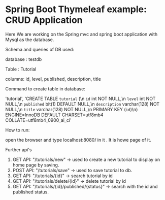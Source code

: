 # Spring Boot Thymeleaf example: CRUD Application


Here We are working on the Spring mvc and spring boot application with Mysql as the database.

Schema and queries of DB used:

database : testdb

Table : Tutorial

columns: id, level, published, description, title

Command to create table in database:

'tutorial', 'CREATE TABLE `tutorial` (\n  `id` int NOT NULL,\n  `level` int NOT NULL,\n  `published` bit(1) DEFAULT NULL,\n  `description` varchar(128) NOT NULL,\n  `title` varchar(128) NOT NULL,\n  PRIMARY KEY (`id`)\n) ENGINE=InnoDB DEFAULT CHARSET=utf8mb4 COLLATE=utf8mb4_0900_ai_ci'



How to run:

open the browser and type localhost:8080/  in it . It is howe page of it.

Further api's
1. GET API:  "/tutorials/new"  -> used to create a new tutorial to display on home page by saving.
2. POST API: "/tutorials/save"  -> used to save tutorial to db.
3. GET API: "/tutorials/{id}"  -> search tutorial by id
4. GET API: "/tutorials/delete/{id}" -> delete tutorial by id
5. GET API: "/tutorials/{id}/published/{status}" -> search with the id and published status.

